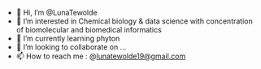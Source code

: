 - 👋 Hi, I’m @LunaTewolde
- 👀 I’m interested in Chemical biology & data science with concentration of biomolecular and biomedical informatics 
- 🌱 I’m currently learning phyton 
- 💞️ I’m looking to collaborate on ...
- 📫 How to reach me : @lunatewolde19@gmail.com

<!---
LunaTewolde/LunaTewolde is a ✨ special ✨ repository because its `README.md` (this file) appears on your GitHub profile.
You can click the Preview link to take a look at your changes.
--->
